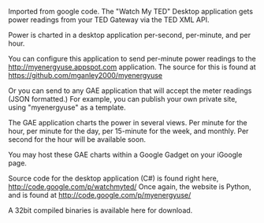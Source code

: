 Imported from google code. The "Watch My TED" Desktop application gets power readings from your TED Gateway via the TED XML API.

Power is charted in a desktop application per-second, per-minute, and per hour.

You can configure this application to send per-minute power readings to the http://myenergyuse.appspot.com application. The source for this is found at https://github.com/mganley2000/myenergyuse

Or you can send to any GAE application that will accept the meter readings (JSON formatted.) For example, you can publish your own private site, using "myenergyuse" as a template.

The GAE application charts the power in several views. Per minute for the hour, per minute for the day, per 15-minute for the week, and monthly. Per second for the hour will be available soon.

You may host these GAE charts within a Google Gadget on your iGoogle page.

Source code for the desktop application (C#) is found right here, http://code.google.com/p/watchmyted/ 
Once again, the website is Python, and is found at http://code.google.com/p/myenergyuse/

A 32bit compiled binaries is available here for download.
